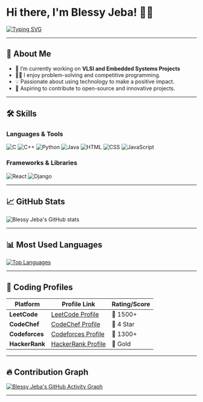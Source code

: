 # Hi there, I'm Blessy Jeba! 👋✨

[![Typing SVG](https://readme-typing-svg.herokuapp.com?font=Roboto+Slab&color=%2336BCF7&size=25&center=true&vCenter=true&lines=_Electrical+and+Electronics+Engineer;Coding+Enthusiast;Open+Source+Contributor)](https://git.io/typing-svg)

---

## 🚀 About Me
- 🌱 I’m currently working on **VLSI and Embedded Systems Projects**
- 👩‍💻 I enjoy problem-solving and competitive programming.
- 💡 Passionate about using technology to make a positive impact.
- 🎯 Aspiring to contribute to open-source and innovative projects.

---

## 🛠️ Skills

### Languages & Tools
![C](https://img.shields.io/badge/-C-00599C?style=flat-square&logo=c&logoColor=white)
![C++](https://img.shields.io/badge/-C++-00599C?style=flat-square&logo=c%2B%2B&logoColor=white)
![Python](https://img.shields.io/badge/-Python-3776AB?style=flat-square&logo=python&logoColor=white)
![Java](https://img.shields.io/badge/-Java-007396?style=flat-square&logo=java&logoColor=white)
![HTML](https://img.shields.io/badge/-HTML5-E34F26?style=flat-square&logo=html5&logoColor=white)
![CSS](https://img.shields.io/badge/-CSS3-1572B6?style=flat-square&logo=css3&logoColor=white)
![JavaScript](https://img.shields.io/badge/-JavaScript-F7DF1E?style=flat-square&logo=javascript&logoColor=black)

### Frameworks & Libraries
![React](https://img.shields.io/badge/-React-61DAFB?style=flat-square&logo=react&logoColor=white)
![Django](https://img.shields.io/badge/-Django-092E20?style=flat-square&logo=django&logoColor=white)

---

## 📈 GitHub Stats
![Blessy Jeba's GitHub stats](https://github-readme-stats.vercel.app/api?username=blessyjeba10c&show_icons=true&theme=radical)

---

## 📊 Most Used Languages
[![Top Languages](https://github-readme-stats.vercel.app/api/top-langs/?username=blessyjeba10c&layout=compact&theme=radical)](https://github.com/anuraghazra/github-readme-stats)

---

## 🚀 Coding Profiles

| Platform   | Profile Link                                | Rating/Score |
|------------|---------------------------------------------|--------------|
| **LeetCode** | [LeetCode Profile](https://leetcode.com/username/blessyjeba)   | 🌟 1500+   |
| **CodeChef** | [CodeChef Profile](https://www.codechef.com/users/blessyjeba) | 🌟 4 Star  |
| **Codeforces** | [Codeforces Profile](https://codeforces.com/profile/blessyjeba) | 🌟 1300+   |
| **HackerRank** | [HackerRank Profile](https://www.hackerrank.com/blessyjeba10c)   | 🌟 Gold    |

---

## 🔥 Contribution Graph
[![Blessy Jeba's GitHub Activity Graph](https://github-readme-activity-graph.vercel.app/graph?username=blessyjeba10c&theme=react-dark)](https://github.com/ashutosh00710/github-readme-activity-graph)

---


